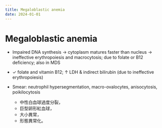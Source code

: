 ```yaml
---
title: Megaloblastic anemia
date: 2024-01-01
---
```

# Megaloblastic anemia

* Impaired DNA synthesis → cytoplasm matures faster than nucleus → ineffective erythropoiesis and macrocytosis; due to folate or B12 deficiency; also in MDS

* ✓ folate and vitamin B12; ↑ LDH & indirect bilirubin (due to ineffective erythropoiesis)

* Smear: neutrophil hypersegmentation, macro-ovalocytes, anisocytosis, poikilocytosis

	* 中性白血球過度分裂，
	* 巨型卵形紅血球，
	* 大小異常，
	* 形態異常化。

	
